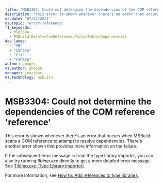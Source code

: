 ```yaml
---
title: "MSB3304: Could not determine the dependencies of the COM reference 'reference'"
description: "This error is shown whenever there's an error that occurs when MSBuild scans a COM reference to attempt to resolve dependencies."
ms.date: "07/22/2021"
ms.topic: "error-reference"
f1_keywords:
  - MSB3304
  - MSBuild.ResolveComReference.FailedToScanDependencies
dev_langs:
  - "VB"
  - "CSharp"
  - "C++"
  - "FSharp"
author: ghogen
ms.author: ghogen
manager: jmartens
ms.technology: msbuild
---
```

# MSB3304: Could not determine the dependencies of the COM reference 'reference'

This error is shown whenever there's an error that occurs when MSBuild scans a COM reference to attempt to resolve dependencies. There's another error shown that provides more information on the failure.

If the subsequent error message is from the type library importer, you can also try running *tlbimp.exe* directly to get a more detailed error message. See [TlbImp.exe (Type Library Importer)](/dotnet/framework/tools/tlbimp-exe-type-library-importer).

For more information, see [How to: Add references to type libraries](/dotnet/framework/interop/how-to-add-references-to-type-libraries).
